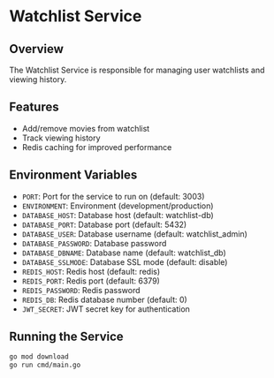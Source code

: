 # Watchlist Service

## Overview
The Watchlist Service is responsible for managing user watchlists and viewing history.

## Features
- Add/remove movies from watchlist
- Track viewing history
- Redis caching for improved performance

## Environment Variables
- `PORT`: Port for the service to run on (default: 3003)
- `ENVIRONMENT`: Environment (development/production)
- `DATABASE_HOST`: Database host (default: watchlist-db)
- `DATABASE_PORT`: Database port (default: 5432)
- `DATABASE_USER`: Database username (default: watchlist_admin)
- `DATABASE_PASSWORD`: Database password
- `DATABASE_DBNAME`: Database name (default: watchlist_db)
- `DATABASE_SSLMODE`: Database SSL mode (default: disable)
- `REDIS_HOST`: Redis host (default: redis)
- `REDIS_PORT`: Redis port (default: 6379)
- `REDIS_PASSWORD`: Redis password
- `REDIS_DB`: Redis database number (default: 0)
- `JWT_SECRET`: JWT secret key for authentication

## Running the Service
```bash
go mod download
go run cmd/main.go
